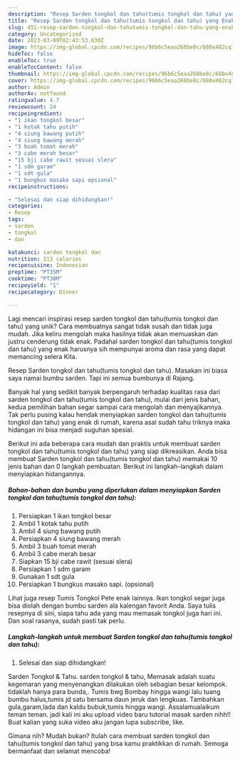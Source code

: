 ```yaml
---
description: "Resep Sarden tongkol dan tahu(tumis tongkol dan tahu) yang Enak"
title: "Resep Sarden tongkol dan tahu(tumis tongkol dan tahu) yang Enak"
slug: 451-resep-sarden-tongkol-dan-tahutumis-tongkol-dan-tahu-yang-enak
category: Uncategorized
date: 2023-03-09T02:43:53.630Z
image: https://img-global.cpcdn.com/recipes/96b6c5eaa268be8c/680x482cq70/sarden-tongkol-dan-tahutumis-tongkol-dan-tahu-foto-resep-utama.jpg
hideToc: false
enableToc: true
enableTocContent: false
thumbnail: https://img-global.cpcdn.com/recipes/96b6c5eaa268be8c/680x482cq70/sarden-tongkol-dan-tahutumis-tongkol-dan-tahu-foto-resep-utama.jpg
cover: https://img-global.cpcdn.com/recipes/96b6c5eaa268be8c/680x482cq70/sarden-tongkol-dan-tahutumis-tongkol-dan-tahu-foto-resep-utama.jpg
author: Admin
authorAv: notfound
ratingvalue: 4.7
reviewcount: 24
recipeingredient:
- "1 ikan tongkol besar"
- "1 kotak tahu putih"
- "4 siung bawang putih"
- "4 siung bawang merah"
- "3 buah tomat merah"
- "3 cabe merah besar"
- "15 bji cabe rawit sesuai slera"
- "1 sdm garam"
- "1 sdt gula"
- "1 bungkus masako sapi opsional"
recipeinstructions:

- "Selesai dan siap dihidangkan!"
categories:
- Resep
tags:
- sarden
- tongkol
- dan

katakunci: sarden tongkol dan 
nutrition: 213 calories
recipecuisine: Indonesian
preptime: "PT35M"
cooktime: "PT38M"
recipeyield: "1"
recipecategory: Dinner

---
```





Lagi mencari inspirasi resep sarden tongkol dan tahu(tumis tongkol dan tahu) yang unik? Cara membuatnya sangat tidak susah dan tidak juga mudah. Jika keliru mengolah maka hasilnya tidak akan memuaskan dan justru cenderung tidak enak. Padahal sarden tongkol dan tahu(tumis tongkol dan tahu) yang enak harusnya sih mempunyai aroma dan rasa yang dapat memancing selera Kita.





Resep Sarden tongkol dan tahu(tumis tongkol dan tahu). Masakan ini biasa saya namai bumbu sarden. Tapi ini semua bumbunya di Rajang.

Banyak hal yang sedikit banyak berpengaruh terhadap kualitas rasa dari sarden tongkol dan tahu(tumis tongkol dan tahu), mulai dari jenis bahan, kedua pemilihan bahan segar sampai cara mengolah dan menyajikannya. Tak perlu pusing kalau hendak menyiapkan sarden tongkol dan tahu(tumis tongkol dan tahu) yang enak di rumah, karena asal sudah tahu triknya maka hidangan ini bisa menjadi suguhan spesial.






Berikut ini ada beberapa cara mudah dan praktis untuk membuat sarden tongkol dan tahu(tumis tongkol dan tahu) yang siap dikreasikan. Anda bisa membuat Sarden tongkol dan tahu(tumis tongkol dan tahu) memakai 10 jenis bahan dan 0 langkah pembuatan. Berikut ini langkah-langkah dalam menyiapkan hidangannya.

<!--inarticleads1-->

##### Bahan-bahan dan bumbu yang diperlukan dalam menyiapkan Sarden tongkol dan tahu(tumis tongkol dan tahu):

1. Persiapkan 1 ikan tongkol besar
1. Ambil 1 kotak tahu putih
1. Ambil 4 siung bawang putih
1. Persiapkan 4 siung bawang merah
1. Ambil 3 buah tomat merah
1. Ambil 3 cabe merah besar
1. Siapkan 15 bji cabe rawit (sesuai slera)
1. Persiapkan 1 sdm garam
1. Gunakan 1 sdt gula
1. Persiapkan 1 bungkus masako sapi. (opsional)


Lihat juga resep Tumis Tongkol Pete enak lainnya. Ikan tongkol segar juga bisa diolah dengan bumbu sarden ala kalengan favorit Anda. Saya tulis resepnya di sini, siapa tahu ada yang mau memasak tongkol juga hari ini. Dan soal rasanya, sudah pasti tak perlu. 

<!--inarticleads2-->

##### Langkah-langkah untuk membuat Sarden tongkol dan tahu(tumis tongkol dan tahu):


1. Selesai dan siap dihidangkan!

Sarden Tongkol &amp; Tahu. sarden tongkol &amp; tahu, Memasak adalah suatu kegemaran yang menyenangkan dilakukan oleh sebagian besar kelompok. tidaklah hanya para bunda,. Tumis bwg Bombay hingga wangi lalu tuang bumbu halus,tumis jd satu bersama daun jeruk dan lengkuas. Tambahkan gula,garam,lada dan kaldu bubuk,tumis hingga wangi. Assalamualaikum teman teman. jadi kali ini aku upload video baru tutorial masak sarden nihh!! Buat kalian yang suka video aku jangan lupa subscribe, like. 

Gimana nih? Mudah bukan? Itulah cara membuat sarden tongkol dan tahu(tumis tongkol dan tahu) yang bisa kamu praktikkan di rumah. Semoga bermanfaat dan selamat mencoba!
